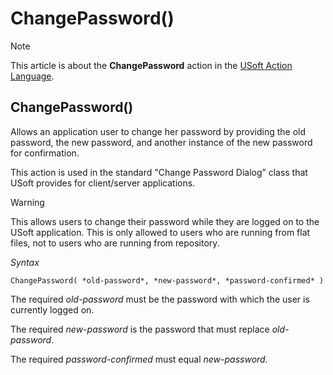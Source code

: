 # ChangePassword()



> [!NOTE]
> This article is about the **ChangePassword** action in the [USoft Action Language](/docs/Task%20flow/Action%20Language%20reference/USoft%20Action%20Language.md).

## **ChangePassword()**

Allows an application user to change her password by providing the old password, the new password, and another instance of the new password for confirmation.

This action is used in the standard "Change Password Dialog” class that USoft provides for client/server applications.

> [!WARNING]
> This allows users to change their password while they are logged on to the USoft application.
> This is only allowed to users who are running from flat files, not to users who are running from repository.

*Syntax*

```
ChangePassword( *old-password*, *new-password*, *password-confirmed* )
```

The required *old-password* must be the password with which the user is currently logged on.

The required *new-password* is the password that must replace *old-password*.

The required *password-confirmed* must equal *new-password.*